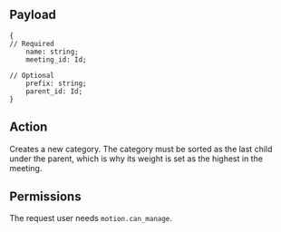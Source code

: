 ## Payload
```
{
// Required
    name: string;
    meeting_id: Id;

// Optional
    prefix: string;
    parent_id: Id;
}
```

## Action
Creates a new category. The category must be sorted as the last child under the parent, which is why its weight is set as the highest in the meeting.

## Permissions
The request user needs `motion.can_manage`.
